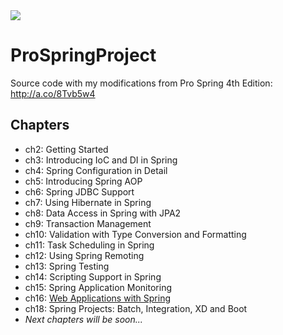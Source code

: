 <img src="https://habrastorage.org/web/06b/f74/adc/06bf74adc7484d0e91fac47e0598a0a1.jpg"/>

# ProSpringProject
Source code with my modifications from Pro Spring 4th Edition: http://a.co/8Tvb5w4

## Chapters
- ch2: Getting Started
- ch3: Introducing IoC and DI in Spring
- ch4: Spring Configuration in Detail
- ch5: Introducing Spring AOP
- ch6: Spring JDBC Support
- ch7: Using Hibernate in Spring
- ch8: Data Access in Spring with JPA2
- ch9: Transaction Management
- ch10: Validation with Type Conversion and Formatting
- ch11: Task Scheduling in Spring
- ch12: Using Spring Remoting
- ch13: Spring Testing
- ch14: Scripting Support in Spring
- ch15: Spring Application Monitoring
- ch16: [Web Applications with Spring](https://github.com/ferasinka/prospring4-mvc)
- ch18: Spring Projects: Batch, Integration, XD and Boot
- _Next chapters will be soon..._
